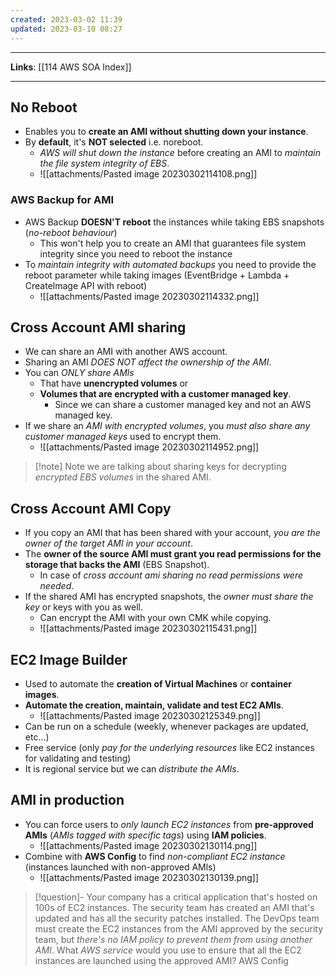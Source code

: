 ```yaml
---
created: 2023-03-02 11:39
updated: 2023-03-10 08:27
---
```

---
**Links**: [[114 AWS SOA Index]]

---
## No Reboot
- Enables you to **create an AMI without shutting down your instance**.
- By **default**, it's **NOT selected** i.e. noreboot. 
	- *AWS will shut down the instance* before creating an AMI to *maintain the file system integrity of EBS*.
	- ![[attachments/Pasted image 20230302114108.png]]

### AWS Backup for AMI
- AWS Backup **DOESN'T reboot** the instances while taking EBS snapshots (*no-reboot behaviour*)
	- This won't help you to create an AMI that guarantees file system integrity since you need to reboot the instance
- To *maintain integrity  with automated backups* you need to provide the reboot parameter while taking images (EventBridge + Lambda + Createlmage API with reboot)
	- ![[attachments/Pasted image 20230302114332.png]]

## Cross Account AMI sharing
- We can share an AMI with another AWS account.
- Sharing an AMI *DOES NOT affect the ownership of the AMI*.
- You can *ONLY share AMls* 
	- That have **unencrypted volumes** or 
	- **Volumes that are encrypted with a customer managed key**. 
		- Since we can share a customer managed key and not an AWS managed key.
- If we share an *AMI with encrypted volumes*, you *must also share any customer managed keys* used to encrypt them.
	- ![[attachments/Pasted image 20230302114952.png]]

> [!note] Note we are talking about sharing keys for decrypting  *encrypted EBS volumes* in the shared AMI.

## Cross Account AMI Copy
- If you copy an AMI that has been shared with your account, *you are the owner of the target AMI in your account*.
- The **owner of the source AMI must grant you read permissions for the storage that backs the AMI** (EBS Snapshot).
	- In case of *cross account ami sharing no read permissions were needed*.
- If the shared AMI has encrypted snapshots, the *owner must share the key* or keys with you as well.
	- Can encrypt the AMI with your own CMK while copying. 
	- ![[attachments/Pasted image 20230302115431.png]]

## EC2 Image Builder
- Used to automate the **creation of Virtual Machines** or **container images**.
- **Automate the creation, maintain, validate and test EC2 AMIs**.
	- ![[attachments/Pasted image 20230302125349.png]]
- Can be run on a schedule (weekly, whenever packages are updated, etc...)
- Free service (only *pay for the underlying resources* like EC2 instances for validating and testing)
- It is regional service but we can *distribute the AMIs*.

## AMI in production
- You can force users to *only launch EC2 instances* from **pre-approved AMls** (*AMIs tagged with specific tags*) using **IAM policies**.
	- ![[attachments/Pasted image 20230302130114.png]]
- Combine with **AWS Config** to find *non-compliant EC2 instance* (instances launched with non-approved AMls)
	- ![[attachments/Pasted image 20230302130139.png]]

> [!question]- Your company has a critical application that's hosted on 100s of EC2 instances. The security team has created an AMI that's updated and has all the security patches installed. The DevOps team must create the EC2 instances from the AMI approved by the security team, but *there's no IAM policy to prevent them from using another AMI*. What *AWS service* would you use to ensure that all the EC2 instances are launched using the approved AMI?
> AWS Config